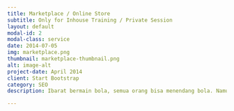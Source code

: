 ```yaml
---
title: Marketplace / Online Store
subtitle: Only for Inhouse Training / Private Session
layout: default
modal-id: 2
modal-class: service
date: 2014-07-05
img: marketplace.png
thumbnail: marketplace-thumbnail.png
alt: image-alt
project-date: April 2014
client: Start Bootstrap
category: SEO
description: Ibarat bermain bola, semua orang bisa menendang bola. Namun kalau tidak bisa bermain cantik, maka pemain tersebut dapat keluar sebagai pemenang.<br/><br/>Sama halnya dengan berbisnis online, ada hal-hal yang membedakan antara pebisnis online biasa dengan yang sukses. Setiap pebisnis online sukses pasti mengerti bagaimana caranya main cantik.<br/><br/>Di pelatihan ini, fasilitator pelatihan akan share mengenai rahasia permainan cantik berbisnis online untuk memikat pengunjung -> memenuhi pesanan -> meningkatkan penjualan.</br></br>Mungkin Anda sudah berhasil dalam bisnis Anda tetapi Anda tahu bahwa ada banyak ruang untuk pertumbuhan. Pelatihan toko online di marketplace ini bukan hanya tentang memperbaiki masalah atau menghilangkan hambatan. Ini tentang menciptakan kemungkinan baru, memberi Anda strategi yang lebih baik, dan meningkatkan apa yang sudah Anda lakukan.

---
```

